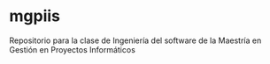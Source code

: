 # mgpiis
Repositorio para la clase de Ingeniería del software de la Maestría en Gestión en Proyectos Informáticos
